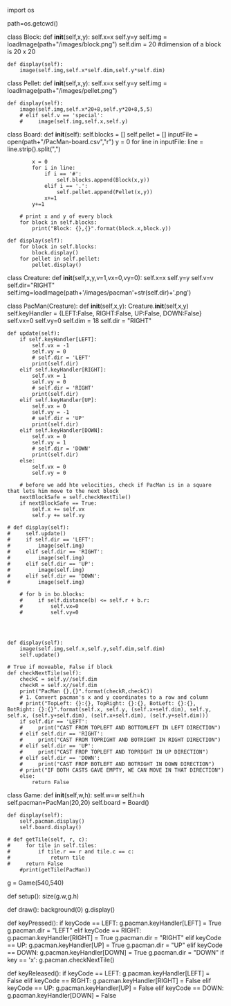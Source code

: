 import os

path=os.getcwd()

class Block:
    def __init__(self,x,y):
        self.x=x
        self.y=y
        self.img = loadImage(path+"/images/block.png")
        self.dim = 20 #dimension of a block is 20 x 20
        
    def display(self):
        image(self.img,self.x*self.dim,self.y*self.dim)
            
class Pellet:
    def __init__(self,x,y): 
        self.x=x
        self.y=y
        self.img = loadImage(path+"/images/pellet.png")
        
    
    def display(self):
        image(self.img,self.x*20+8,self.y*20+8,5,5)
        # elif self.v == 'special':
        #     image(self.img,self.x,self.y)

class Board:
    def __init__(self):
        self.blocks = []
        self.pellet = []
        inputFile = open(path+"/PacMan-board.csv","r")
        y = 0
        for line in inputFile:
            line = line.strip().split(",")
            
            x = 0
            for i in line:
                if i == '#':
                    self.blocks.append(Block(x,y))
                elif i == '.':
                    self.pellet.append(Pellet(x,y))
                x+=1
            y+=1
        
        # print x and y of every block
        for block in self.blocks:
            print("Block: {},{}".format(block.x,block.y))
        
    def display(self):
        for block in self.blocks:
            block.display()
        for pellet in self.pellet:
            pellet.display()

class Creature:
    def __init__(self,x,y,v=1,vx=0,vy=0):
        self.x=x
        self.y=y
        self.v=v
        self.dir="RIGHT"
        self.img=loadImage(path+'/images/pacman'+str(self.dir)+'.png')
    
        
class PacMan(Creature):
    def __init__(self,x,y):
        Creature.__init__(self,x,y)
        self.keyHandler = {LEFT:False, RIGHT:False, UP:False, DOWN:False}
        self.vx=0
        self.vy=0
        self.dim = 18
        self.dir = "RIGHT"
        
        
    def update(self):
        if self.keyHandler[LEFT]:
            self.vx = -1
            self.vy = 0
            # self.dir = 'LEFT'
            print(self.dir)
        elif self.keyHandler[RIGHT]:
            self.vx = 1
            self.vy = 0
            # self.dir = 'RIGHT'
            print(self.dir)
        elif self.keyHandler[UP]:
            self.vx = 0
            self.vy = -1
            # self.dir = 'UP'
            print(self.dir)
        elif self.keyHandler[DOWN]:
            self.vx = 0
            self.vy = 1
            # self.dir = 'DOWN'
            print(self.dir)
        else:
            self.vx = 0
            self.vy = 0
        
        # before we add hte velocities, check if PacMan is in a square that lets him move to the next block
        nextBlockSafe = self.checkNextTile()
        if nextBlockSafe == True:
            self.x += self.vx
            self.y += self.vy
        
    # def display(self):
    #     self.update()
    #     if self.dir == 'LEFT':
    #         image(self.img)
    #     elif self.dir == 'RIGHT':
    #         image(self.img)
    #     elif self.dir == 'UP':
    #         image(self.img)
    #     elif self.dir == 'DOWN':
    #         image(self.img)
        
        # for b in bo.blocks:
        #     if self.distance(b) <= self.r + b.r:
        #         self.vx=0
        #         self.vy=0
        
        
        

    def display(self):
        image(self.img,self.x,self.y,self.dim,self.dim)
        self.update()
        
    # True if moveable, False if block
    def checkNextTile(self):
        checkC = self.y//self.dim
        checkR = self.x//self.dim
        print("PacMan {},{}".format(checkR,checkC))
        # 1. Convert pacman's x and y coordinates to a row and column
        # print("TopLeft: {}:{}, TopRight: {}:{}, BotLeft: {}:{}, BotRight: {}:{}".format(self.x, self.y, (self.x+self.dim), self.y, self.x, (self.y+self.dim), (self.x+self.dim), (self.y+self.dim)))
        if self.dir == 'LEFT':
        #     print("CAST FROM TOPLEFT AND BOTTOMLEFT IN LEFT DIRECTION")
        # elif self.dir == 'RIGHT':
        #     print("CAST FROM TOPRIGHT AND BOTRIGHT IN RIGHT DIRECTION")
        # elif self.dir == 'UP':
        #     print("CAST FROP TOPLEFT AND TOPRIGHT IN UP DIRECTION")
        # elif self.dir == 'DOWN':
        #     print("CAST FROP BOTLEFT AND BOTRIGHT IN DOWN DIRECTION")
        # print("IF BOTH CASTS GAVE EMPTY, WE CAN MOVE IN THAT DIRECTION")
        else:
            return False
        
    


        
class Game:
    def __init__(self,w,h):
        self.w=w
        self.h=h
        self.pacman=PacMan(20,20)
        self.board = Board()
        
    def display(self):
        self.pacman.display()
        self.board.display()
        
    # def getTile(self, r, c):
    #     for tile in self.tiles:
    #         if tile.r == r and tile.c == c:
    #             return tile
    #     return False   
        #print(getTile(PacMan))
        
        
g = Game(540,540)

def setup():
    size(g.w,g.h)
    
def draw():
    background(0)
    g.display()


def keyPressed():
    if keyCode == LEFT:
        g.pacman.keyHandler[LEFT] = True
        g.pacman.dir = "LEFT"
    elif keyCode == RIGHT:
        g.pacman.keyHandler[RIGHT] = True
        g.pacman.dir = "RIGHT"
    elif keyCode == UP:
        g.pacman.keyHandler[UP] = True
        g.pacman.dir = "UP"
    elif keyCode == DOWN:
        g.pacman.keyHandler[DOWN] = True
        g.pacman.dir = "DOWN"
    if key == 'x':
        g.pacman.checkNextTile()
        
def keyReleased():
    if keyCode == LEFT:
        g.pacman.keyHandler[LEFT] = False
    elif keyCode == RIGHT:
        g.pacman.keyHandler[RIGHT] = False
    elif keyCode == UP:
        g.pacman.keyHandler[UP] = False
    elif keyCode == DOWN:
        g.pacman.keyHandler[DOWN] = False
